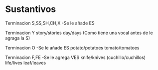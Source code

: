# Sustantivos
Terminacion S,SS,SH,CH,X
-Se le añade ES

Terminacion Y
story/stories
day/days (Como tiene una vocal antes de le agraga la S)

Terminacion O
-Se le añade ES
potato/potatoes
tomato/tomatoes

Terminacion F,FE
-Se le agrega VES
knife/knives (cuchillo/cuchillos)
life/lives
leaf/leaves